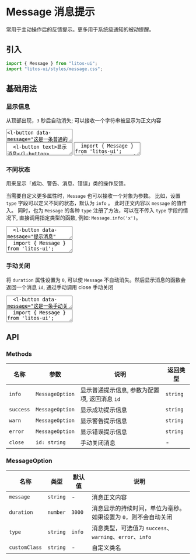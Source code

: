 # Message 消息提示

常用于主动操作后的反馈提示。更多用于系统级通知的被动提醒。

## 引入

```js
import { Message } from "litos-ui";
import "litos-ui/styles/message.css";
```

## 基础用法

<script setup>
  import { onMounted, nextTick, onUnmounted } from 'vue';
  import { elem, iterate, on } from 'ph-utils/dom';
  import LMessage from '../../src/components/message'

  let $btns;
  let id;

  function showMessage(e) {
    const $target = e.target;
    const message = $target.getAttribute('data-message');
    const type = $target.getAttribute('data-type') || 'info';
    const duration = $target.getAttribute('data-duration') || 3000;
    if (type !== 'close') {
      id = LMessage.show({ message, type, duration: Number(duration) });
    } else {
      LMessage.close(id);
    }
  }

  onMounted(() => {
    nextTick(() => {
      $btns = elem('.preview-container l-button');
      iterate($btns, ($btn) => {
        on($btn, 'click', showMessage);
      });
    });
  });

  onUnmounted(() => {
    if ($btns) {
      iterate($btns, ($btn) => {
        $btn.removeEventListener('click', showMessage);
      });
    }
  })
</script>

### 显示信息

从顶部出现，`3` 秒后自动消失; 可以接收一个字符串被显示为正文内容

<ClientOnly>
<l-code-preview>
<textarea>
<l-button data-message="这是一条普通的提示信息">显示消息</l-button>
</textarea>
<div class="source">
<textarea lang="html">
  <l-button text>显示消息</l-button>
</textarea>
<textarea lang="js">
  import { Message } from 'litos-ui';
  import { elem, on } from 'ph-utils/dom';
  //-
  on(elem('l-button')[0], 'click', () => {
    Message.show({ message: '这是一条普通的提示信息' });
  });
</textarea>
</div>
</l-code-preview>
</ClientOnly>

### 不同状态

用来显示「成功、警告、消息、错误」类的操作反馈。

当需要自定义更多属性时，`Message` 也可以接收一个对象为参数。 比如，设置 `type` 字段可以定义不同的状态，默认为 `info` 。 此时正文内容以 `message` 的值传入。 同时，也为 `Message` 的各种 `type` 注册了方法，可以在不传入 `type` 字段的情况下, 直接调用指定类型的函数, 例如: `Message.info('x')`。

<ClientOnly>
<l-code-preview>
<textarea>
  <l-button data-message="提示消息" data-type="info">提示消息</l-button>
  <l-button data-message="成功消息" data-type="success">成功消息</l-button>
  <l-button data-message="警告消息" data-type="warn">警告消息</l-button>
  <l-button data-message="错误消息" data-type="error">错误消息</l-button>
</textarea>
<div class="source">
<textarea lang="js">
  import { Message } from 'litos-ui';
  //-
  Message.info("提示消息");
  Message.success("成功消息");
  Message.warn("警告消息");
  Message.error("错误消息");
</textarea>
</div>
</l-code-preview>
</ClientOnly>

### 手动关闭

将 `duration` 属性设置为 `0`, 可以使 `Message` 不自动消失。然后显示消息的函数会返回一个消息 `id`, 通过手动调用 close 手动关闭

<ClientOnly>
<l-code-preview>
<textarea>
  <l-button data-message="这是一条手动关闭的提示信息" data-duration="0">打开</l-button>
  <l-button data-type="close">关闭</l-button>
</textarea>
<div class="source">
<textarea lang="js">
  import { Message } from 'litos-ui';
  //-
  // 打开消息
  const id = Message.show({ 
    message: '这是一条手动关闭的提示信息', 
    type: 'info',
    duration: 0 
  });
  // 关闭消息
  Message.close(id);
</textarea>
</div>
</l-code-preview>
</ClientOnly>

## API

### Methods

<!-- prettier-ignore -->
| 名称 | 参数 | 说明 | 返回类型 |
| --- | --- | --- | --- |
| `info` | `MessageOption` | 显示普通提示信息, 参数为配置项, 返回消息 `id` | `string` |
| `success` | `MessageOption` | 显示成功提示信息 | `string` |
| `warn` | `MessageOption` | 显示警告提示信息 | `string` |
| `error` | `MessageOption` | 显示错误提示信息 | `string` |
| `close` | `id: string` | 手动关闭消息 | - |

### MessageOption

<!-- prettier-ignore -->
| 名称 | 类型 | 默认值 | 说明 |
| --- | --- | --- | --- |
| `message` | `string` | - | 消息正文内容 |
| `duration` | `number` | `3000` | 消息显示的持续时间，单位为毫秒。如果设置为 `0`，则不会自动关闭 |
| `type` | `string` | `info` | 消息类型，可选值为 `success`、`warning`、`error`、`info` |
| `customClass` | `string` | - | 自定义类名 |
